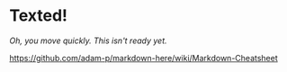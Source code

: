 # Texted!

*Oh, you move quickly. This isn't ready yet.*

https://github.com/adam-p/markdown-here/wiki/Markdown-Cheatsheet